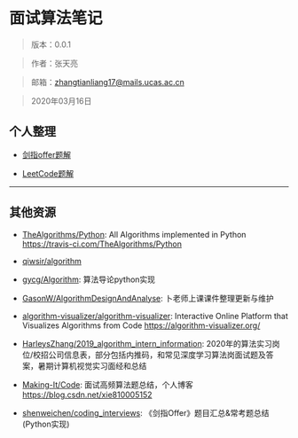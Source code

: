 
# 面试算法笔记

> 版本：0.0.1

> 作者：张天亮

> 邮箱：zhangtianliang17@mails.ucas.ac.cn

> 2020年03月16日

## 个人整理

- [剑指offer题解](./JianZhi_Offer.md)

- [LeetCode题解](./LeetCodeLeetCode.md)

---
## 其他资源

- [TheAlgorithms/Python](https://github.com/TheAlgorithms/Python): All Algorithms implemented in Python https://travis-ci.com/TheAlgorithms/Python

- [qiwsir/algorithm](https://github.com/qiwsir/algorithm)

- [gycg/Algorithm](https://github.com/gycg/Algorithm): 算法导论python实现

- [GasonW/AlgorithmDesignAndAnalyse](https://github.com/GasonW/AlgorithmDesignAndAnalyse): 卜老师上课课件整理更新与维护

- [algorithm-visualizer/algorithm-visualizer](https://github.com/algorithm-visualizer/algorithm-visualizer): Interactive Online Platform that Visualizes Algorithms from Code https://algorithm-visualizer.org/

- [HarleysZhang/2019_algorithm_intern_information](https://github.com/HarleysZhang/2019_algorithm_intern_information): 2020年的算法实习岗位/校招公司信息表，部分包括内推码，和常见深度学习算法岗面试题及答案，暑期计算机视觉实习面经和总结

- [Making-It/Code](https://github.com/Making-It/Code): 面试高频算法题总结，个人博客 https://blog.csdn.net/xie810005152

- [shenweichen/coding_interviews](https://github.com/shenweichen/coding_interviews): 《剑指Offer》题目汇总&常考题总结(Python实现)
